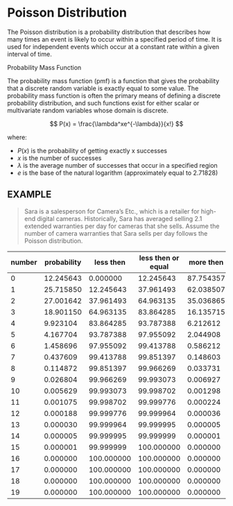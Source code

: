 # Poisson Distribution

The Poisson distribution is a probability distribution that describes how many times an event is likely to occur within a specified period of time. It is used for independent events which occur at a constant rate within a given interval of time.


Probability Mass Function

The probability mass function (pmf) is a function that gives the probability that a discrete random variable is exactly equal to some value. The probability mass function is often the primary means of defining a discrete probability distribution, and such functions exist for either scalar or multivariate random variables whose domain is discrete.

$$ P(x) = \frac{\lambda^xe^{-\lambda}}{x!} $$

where:   
 - $P(x)$ is the probability of getting exactly x successes
 - $x$ is the number of successes
 - $\lambda$ is the average number of successes that occur in a specified region
 - $e$ is the base of the natural logarithm (approximately equal to 2.71828)

## EXAMPLE 
> Sara is a salesperson for Camera’s Etc., which is a retailer for high-end digital cameras.
> Historically, Sara has averaged selling 2.1 extended warranties per day for cameras that she sells.
> Assume the number of camera warranties that Sara sells per day follows the Poisson distribution.

|number|probability|less then|less then or equal|more then|more then or equal|
|------|-----------|---------|------------------|---------|------------------|
|     0|12.245643|0.000000|12.245643|87.754357|100.000000|
|     1|25.715850|12.245643|37.961493|62.038507|87.754357|
|     2|27.001642|37.961493|64.963135|35.036865|62.038507|
|     3|18.901150|64.963135|83.864285|16.135715|35.036865|
|     4|9.923104|83.864285|93.787388|6.212612|16.135715|
|     5|4.167704|93.787388|97.955092|2.044908|6.212612|
|     6|1.458696|97.955092|99.413788|0.586212|2.044908|
|     7|0.437609|99.413788|99.851397|0.148603|0.586212|
|     8|0.114872|99.851397|99.966269|0.033731|0.148603|
|     9|0.026804|99.966269|99.993073|0.006927|0.033731|
|    10|0.005629|99.993073|99.998702|0.001298|0.006927|
|    11|0.001075|99.998702|99.999776|0.000224|0.001298|
|    12|0.000188|99.999776|99.999964|0.000036|0.000224|
|    13|0.000030|99.999964|99.999995|0.000005|0.000036|
|    14|0.000005|99.999995|99.999999|0.000001|0.000005|
|    15|0.000001|99.999999|100.000000|0.000000|0.000001|
|    16|0.000000|100.000000|100.000000|0.000000|0.000000|
|    17|0.000000|100.000000|100.000000|0.000000|0.000000|
|    18|0.000000|100.000000|100.000000|0.000000|0.000000|
|    19|0.000000|100.000000|100.000000|0.000000|0.000000|
